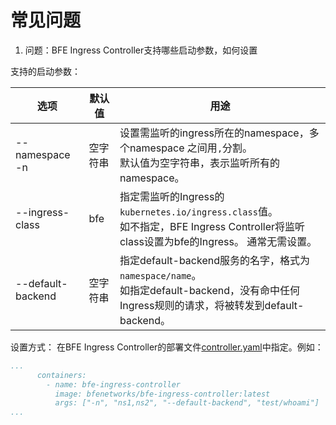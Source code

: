 # 常见问题
1. 问题：BFE Ingress Controller支持哪些启动参数，如何设置

支持的启动参数：

 选项 | 默认值 | 用途|
| --- | --- | --- |
| --namespace <br> -n | 空字符串 | 设置需监听的ingress所在的namespace，多个namespace 之间用`,`分割。<br>默认值为空字符串，表示监听所有的 namespace。  |
| --ingress-class| bfe | 指定需监听的Ingress的`kubernetes.io/ingress.class`值。<br>如不指定，BFE Ingress Controller将监听class设置为bfe的Ingress。 通常无需设置。 |
| --default-backend| 空字符串 | 指定default-backend服务的名字，格式为`namespace/name`。<br>如指定default-backend，没有命中任何Ingress规则的请求，将被转发到default-backend。 |

设置方式：
在BFE Ingress Controller的部署文件[controller.yaml](../../../examples/controller.yaml)中指定。例如：
```yaml
...
      containers:
        - name: bfe-ingress-controller
          image: bfenetworks/bfe-ingress-controller:latest
          args: ["-n", "ns1,ns2", "--default-backend", "test/whoami"]
...
```
